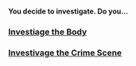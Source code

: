 #### You decide to investigate. Do you...

### [Investiage the Body](../investigate-body/investigate-body.md)
### [Investivage the Crime Scene](../investigate-crimescene/investigate-crimescene.md)
